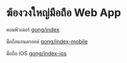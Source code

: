 # ฆ้องวงใหญ่มือถือ Web App

คอมพิวเตอร์ [gong/index](https://warut92.github.io/thai-flute/gong/index) 

มือถือแอนดรอยด์ [gong/index-mobile](https://warut92.github.io/thai-flute/gong/index-mobile)

มือถือ iOS [gong/index-ios](https://warut92.github.io/thai-flute/gong/index-ios)
